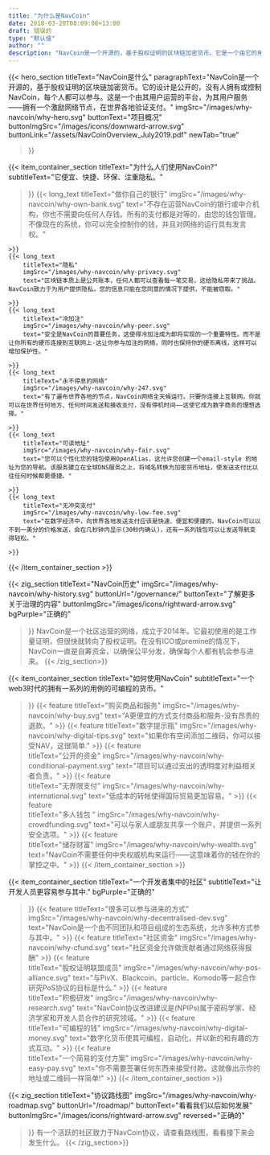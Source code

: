 ```yaml
---
title: "为什么是NavCoin"
date: 2018-03-20T08:09:08+13:00
draft: 错误的
type: "默认值"
author: ""
description: "NavCoin是一个开源的，基于股权证明的区块链加密货币。它是一个由它的用户为它的用户运行的平台。"
---
```

{{< hero_section
titleText="NavCoin是什么"
paragraphText="NavCoin是一个开源的，基于股权证明的区块链加密货币。它的设计是公开的，没有人拥有或控制NavCoin，每个人都可以参与。这是一个由其用户运营的平台，为其用户服务——拥有一个激励网络节点，在世界各地验证支付。"
imgSrc="/images/why-navcoin/why-hero.svg"
buttonText="项目概况"
buttonImgSrc="/images/icons/downward-arrow.svg"
buttonLink="/assets/NavCoinOverview_July2019.pdf"
newTab="true"
>}}

{{< item_container_section
    titleText="为什么人们使用NavCoin?"
    subtitleText="它便宜、快捷、环保、注重隐私。"
>}}
    {{< long_text
        titleText="做你自己的银行"
        imgSrc="/images/why-navcoin/why-own-bank.svg"
        text="不存在运营NavCoin的银行或中介机构，你也不需要向任何人存钱。所有的支付都是对等的，由您的钱包管理。不像现在的系统，你可以完全控制你的钱，并且对网络的运行具有发言权。"

    >}}
    {{< long_text
        titleText="隐私"
        imgSrc="/images/why-navcoin/why-privacy.svg"
        text="区块链本质上是公共账本，任何人都可以查看每一笔交易，这给隐私带来了挑战。NavCoin致力于为用户提供隐私，您的信息只能在您同意的情况下提供，不能被窃取。"

    >}}
    {{< long_text
        titleText="冷加注"
        imgSrc="/images/why-navcoin/why-peer.svg"
        text="安全是NavCoin的首要任务，这使得冷加注成为即将实现的一个重要特性。而不是让你所有的硬币连接到互联网上-这让你参与加注的网络，同时也保持你的硬币离线，这样可以增加保护性。"

    >}}
    {{< long_text
        titleText="永不停息的网络"
        imgSrc="/images/why-navcoin/why-247.svg"
        text="有了遍布世界各地的节点，NavCoin网络全天候运行。只要你连接上互联网，你就可以在世界任何地方、任何时间发送和接收支付，没有停机时间——这使它成为数字商务的理想选择。"

    >}}
    {{< long_text
        titleText="可读地址"
        imgSrc="/images/why-navcoin/why-fair.svg"
        text="您可以个性化您的钱包使用OpenAlias，这允许您创建一个email-style 的地址为您的导航。该服务建立在全球DNS服务之上，将域名转换为加密货币地址，使发送支付比以往任何时候都更便捷。"

    >}}
    {{< long_text
        titleText="无冲突支付"
        imgSrc="/images/why-navcoin/why-low-fee.svg"
        text="在数字经济中，向世界各地发送支付应该是快速、便宜和便捷的。NavCoin可以以不到一美分的价格发送，会在几秒钟内显示(30秒内确认)，还有一系列钱包可以让发送导航变得轻松。"

    >}}
{{< /item_container_section >}}

{{< zig_section
  titleText="NavCoin历史"
  imgSrc="/images/why-navcoin/why-history.svg"
  buttonUrl="/governance/"
  buttonText="了解更多关于治理的内容"
  buttonImgSrc="/images/icons/rightward-arrow.svg"
  bgPurple="正确的"
>}}
NavCoin是一个社区运营的网络，成立于2014年。它最初使用的是工作量证明，但很快就转向了股权证明。在没有ICO或premine的情况下，NavCoin一直是自筹资金，以确保公平分发，确保每个人都有机会参与进来。
{{< /zig_section>}}

{{< item_container_section
    titleText="如何使用NavCoin"
    subtitleText="一个web3时代的拥有一系列的用例的可编程的货币。"
>}}
    {{< feature
        titleText="购买商品和服务"
        imgSrc="/images/why-navcoin/why-buy.svg"
        text="A更便宜的方式支付商品和服务-没有昂贵的退款。"
    >}}
    {{< feature
        titleText="数字提示瓶"
        imgSrc="/images/why-navcoin/why-digital-tips.svg"
        text="如果你有空间添加二维码，你可以接受NAV，这很简单."
    >}}
    {{< feature                 
        titleText="公开的资金"
        imgSrc="/images/why-navcoin/why-conditional-payment.svg"
        text="项目可以通过支出的透明度对利益相关者负责。"
    >}}
    {{< feature                 
        titleText="无界限支付"
        imgSrc="/images/why-navcoin/why-international.svg"
        text="低成本的转帐使得国际贸易更加容易。"
    >}}
    {{< feature                 
        titleText="多人钱包 "
        imgSrc="/images/why-navcoin/why-crowdfunding.svg"
        text="可以与家人或朋友共享一个账户，并提供一系列安全选项。"
    >}}
    {{< feature                 
        titleText="储存财富"
        imgSrc="/images/why-navcoin/why-wealth.svg"
        text="NavCoin不需要任何中央权威机构来运行——这意味着你的钱在你的掌控之中。"
    >}}
{{< /item_container_section >}}


{{< item_container_section
    titleText="一个开发者集中的社区"
    subtitleText="让开发人员更容易参与其中."
    bgPurple="正确的"
>}}
    {{< feature
        titleText="很多可以参与进来的方式"
        imgSrc="/images/why-navcoin/why-decentralised-dev.svg"
        text="NavCoin是一个由不同团队和项目组成的生态系统，允许多种方式参与其中。"
    >}}
    {{< feature
        titleText="社区资金"
        imgSrc="/images/why-navcoin/why-cfund.svg"
        text="社区资金允许做贡献者通过网络获得报酬"
    >}}
    {{< feature                 
        titleText="股权证明联盟成员"
        imgSrc="/images/why-navcoin/why-pos-alliance.svg"
        text="与PivX、Blackcoin、particle、Komodo等一起合作研究PoS协议的目标是什么."
    >}}
    {{< feature                 
        titleText="积极研发"
        imgSrc="/images/why-navcoin/why-research.svg"
        text="NavCoin协议改进建议是(NPIPs)属于密码学家、经济学家和开发人员合作的研究领域。"
    >}}
    {{< feature                 
        titleText="可编程的钱"
        imgSrc="/images/why-navcoin/why-digital-money.svg"
        text="数字化货币使其可编程，自动化，并以新的和有趣的方式互动。"
    >}}
    {{< feature                 
        titleText="一个简易的支付方案"
        imgSrc="/images/why-navcoin/why-easy-pay.svg"
        text="你不需要签署任何东西来接受付款。这就像出示你的地址或二维码一样简单!"
    >}}
{{< /item_container_section >}}

{{< zig_section
titleText="协议路线图"
imgSrc="/images/why-navcoin/why-roadmap.svg"
buttonUrl="/roadmap/"
buttonText="看看我们以后如何发展"
buttonImgSrc="/images/icons/rightward-arrow.svg"
reversed="正确的"
>}}
有一个活跃的社区致力于NavCoin协议，请查看路线图，看看接下来会发生什么。
{{< /zig_section>}}
